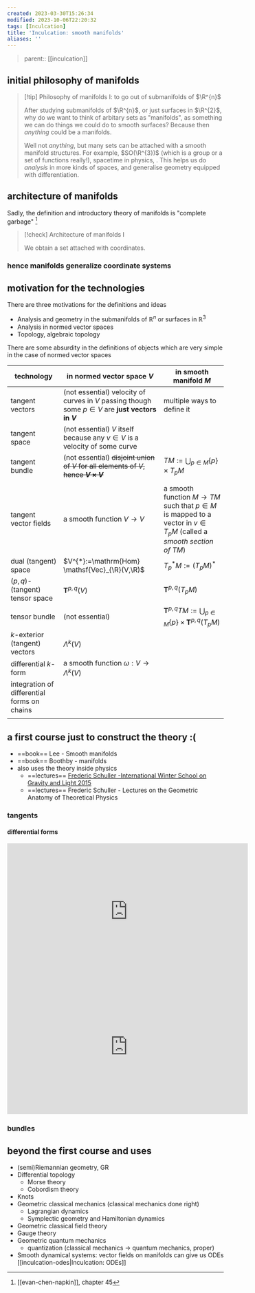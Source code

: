 ```yaml
---
created: 2023-03-30T15:26:34
modified: 2023-10-06T22:20:32
tags: [Inculcation]
title: 'Inculcation: smooth manifolds'
aliases: ''
---
```


> parent:: [[inculcation]]


## initial philosophy of manifolds

> [!tip] Philosophy of manifolds I: to go out of submanifolds of $\R^{n}$
> 
> After studying submanifolds of $\R^{n}$, or just surfaces in $\R^{2}$, why do we want to think of arbitary sets as "manifolds", as something we can do things we could do to smooth surfaces? Because then *anything* could be a manifolds. 
> 
> Well not *anything*, but many sets can be attached with a smooth manifold structures. For example, $SO(\R^{3})$ (which is a group or a set of functions really!), spacetime in physics, . This helps us do *analysis* in more kinds of spaces, and generalise geometry equipped with differentiation.


## architecture of manifolds

Sadly, the definition and introductory theory of manifolds is "complete garbage" [^evan]

> [!check] Architecture of manifolds I
> 
> We obtain a set attached with coordinates.

[^evan]: [[evan-chen-napkin]], chapter 45

### hence manifolds generalize coordinate systems

## motivation for the technologies

There are three motivations for the definitions and ideas
- Analysis and geometry in the submanifolds of $\mathbb{R}^{n}$ or surfaces in $\mathbb{R}^{3}$
- Analysis in normed vector spaces
- Topology, algebraic topology




There are some absurdity in the definitions of objects which are very simple in the case of normed vector spaces

| technology                                  | in normed vector space $V$                                                                         | in smooth manifold $M$                                                                                                       |
| ------------------------------------------- | -------------------------------------------------------------------------------------------------- | ---------------------------------------------------------------------------------------------------------------------------- |
| tangent vectors                             | (not essential) velocity of curves in $V$ passing though some $p\in V$ are **just vectors in $V$** | multiple ways to define it                                                                                                   |
| tangent space                               | (not essential) $V$ itself because any $v \in V$ is a velocity of some curve                       |                                                                                                                              |
| tangent bundle                              | (not essential) ~~disjoint union of $V$ for all elements of $V$, hence **$V \times V$**~~          | $TM:= \bigcup_{p \in M} \{ p \} \times T_{p}M$                                                                               |
|                                             |                                                                                                    |                                                                                                                              |
| tangent vector fields                       | a smooth function $V \to V$                                                                        | a smooth function $M \to TM$ such that $p \in M$ is mapped to a vector in $v \in T_{p}M$ (called a *smooth section of $TM$*) |
| dual (tangent) space                        | $V^{*}:=\mathrm{Hom} \mathsf{Vec}_{\R}(V,\R)$                                                      | $T^{*}_{p}M := (T_{p}M)^{*}$                                                                                                 |
| $(p,q)$-(tangent) tensor space              | $\mathbf{T}^{p,q}(V)$                                                                            | $\mathbf{T}^{p,q}(T_{p}M)$                                                                                                 |
| tensor bundle                               | (not essential)                                                                                    | $\mathbf{T}^{p,q}TM:= \bigcup_{p \in M} \{ p \} \times \mathbf{T}^{p,q}(T_{p}M)$                                         |
| $k$-exterior (tangent) vectors              | $\Lambda^{k}(V)$                                                                                   |                                                                                                                              |
| differential $k$-form                       | a smooth function $\omega: V\to \Lambda^{k}(V)$                                                    |                                                                                                                              |
| integration of differential forms on chains |                                                                                                    |                                                                                                                              |
|                                             |                                                                                                    |                                                                                                                              |

## a first course just to construct the theory :(

- ==book== Lee - Smooth manifolds
- ==book== Boothby - manifolds
- also uses the theory inside physics
	- ==lectures== [Frederic Schuller -International Winter School on Gravity and Light 2015](https://www.youtube.com/playlist?list=PLFeEvEPtX_0S6vxxiiNPrJbLu9aK1UVC_)
	- ==lectures== Frederic Schuller - Lectures on the Geometric Anatomy of Theoretical Physics

### tangents


#### differential forms

<iframe width="560" height="315" src="https://www.youtube.com/embed/1lGM5DEdMaw?si=NbdykTqGLyJzPNTM" title="YouTube video player" frameborder="0" allow="accelerometer; autoplay; clipboard-write; encrypted-media; gyroscope; picture-in-picture; web-share" allowfullscreen></iframe>

<iframe width="560" height="315" src="https://www.youtube.com/embed/2ptFnIj71SM?si=pX0YhRJVtog6IZNu" title="YouTube video player" frameborder="0" allow="accelerometer; autoplay; clipboard-write; encrypted-media; gyroscope; picture-in-picture; web-share" allowfullscreen></iframe>

### bundles


## beyond the first course and uses

- (semi)Riemannian geometry, GR
- Differential topology
	- Morse theory
	- Cobordism theory
- Knots
- Geometric classical mechanics (classical mechanics done right)
	- Lagrangian dynamics
	- Symplectic geometry and Hamiltonian dynamics
- Geometric classical field theory
- Gauge theory
- Geometric quantum mechanics
	- quantization (classical mechanics $\to$ quantum mechanics, proper)
- Smooth dynamical systems: vector fields on manifolds can give us ODEs [[inculcation-odes|Inculcation: ODEs]]